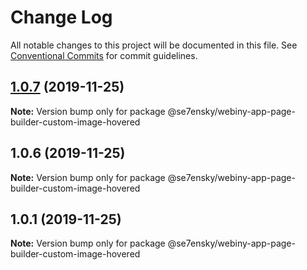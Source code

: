 # Change Log

All notable changes to this project will be documented in this file.
See [Conventional Commits](https://conventionalcommits.org) for commit guidelines.

## [1.0.7](https://github.com/SE7ENSKY/se7ensky-webiny-plugins/compare/@se7ensky/webiny-app-page-builder-custom-image-hovered@1.0.6...@se7ensky/webiny-app-page-builder-custom-image-hovered@1.0.7) (2019-11-25)

**Note:** Version bump only for package @se7ensky/webiny-app-page-builder-custom-image-hovered





## 1.0.6 (2019-11-25)

**Note:** Version bump only for package @se7ensky/webiny-app-page-builder-custom-image-hovered





## 1.0.1 (2019-11-25)

**Note:** Version bump only for package @se7ensky/webiny-app-page-builder-custom-image-hovered
